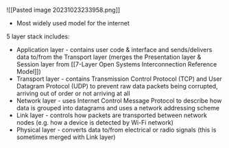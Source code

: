 
![[Pasted image 20231023233958.png]]

- Most widely used model for the internet

5 layer stack includes:

- Application layer - contains user code & interface and sends/delivers data to/from the Transport layer (merges the Presentation layer & Session layer from [[7-Layer Open Systems Interconnection Reference Model]])
- Transport layer - contains Transmission Control Protocol (TCP) and User Datagram Protocol (UDP) to prevent raw data packets being corrupted, arriving out of order or not arriving at all
- Network layer - uses Internet Control Message Protocol to describe how data is grouped into datagrams and uses a network addressing scheme
- Link layer - controls how packets are transported between network nodes (e.g. how a device is detected by Wi-Fi network)
- Physical layer - converts data to/from electrical or radio signals (this is sometimes merged with Link layer)


